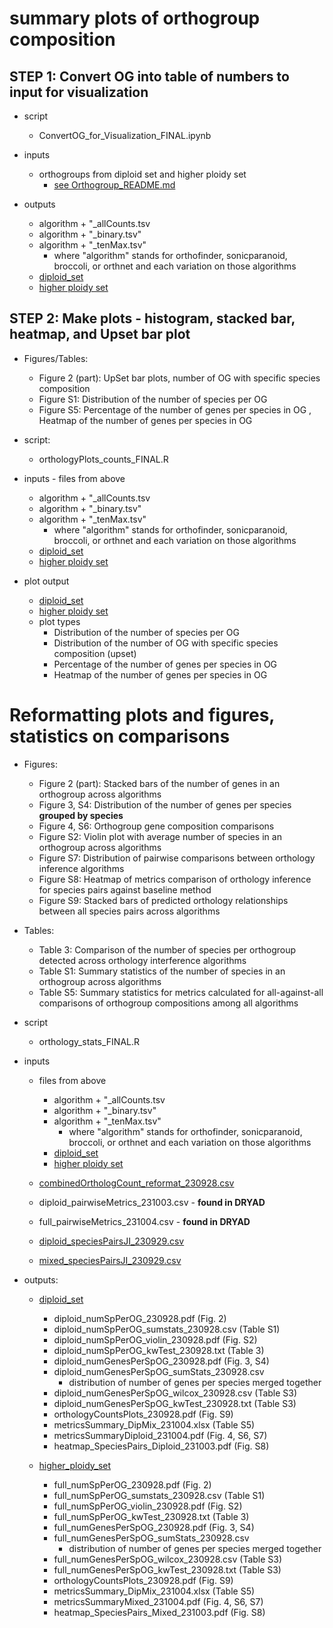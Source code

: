 # summary plots of orthogroup composition 
## STEP 1: Convert OG into table of numbers to input for visualization

* script
	* ConvertOG_for_Visualization_FINAL.ipynb

* inputs		
	* orthogroups from diploid set and higher ploidy set
		* [see Orthogroup_README.md](https://github.com/itliao/OrthologyComparison/blob/main/Orthogroup/Orthogroup_README.md#output-files---to-use-for-inputs-for-downstream-analyses)
	
* outputs
	* algorithm + "_allCounts.tsv
	* algorithm + "_binary.tsv"
	* algorithm + "_tenMax.tsv"
		* where "algorithm" stands for orthofinder, sonicparanoid, broccoli, or orthnet and each variation on those algorithms
	* [diploid_set](/Summary_Statistics/diploidBrass.zip)
	* [higher ploidy set](/Summary_Statistics/fullBrass.zip)

## STEP 2: Make plots - histogram, stacked bar, heatmap, and Upset bar plot

* Figures/Tables:
	* Figure 2 (part): UpSet bar plots, number of OG with specific species composition
	* Figure S1: Distribution of the number of species per OG
	* Figure S5: Percentage of the number of genes per species in OG , Heatmap of the number of genes per species in OG 

* script:
	* orthologyPlots_counts_FINAL.R
	
* inputs - files from above
	* algorithm + "_allCounts.tsv
	* algorithm + "_binary.tsv"
	* algorithm + "_tenMax.tsv"
		* where "algorithm" stands for orthofinder, sonicparanoid, broccoli, or orthnet and each variation on those algorithms
	* [diploid_set](/Summary_Statistics/diploidBrass.zip)
	* [higher ploidy set](/Summary_Statistics/fullBrass.zip)
	
* plot output
	* [diploid_set](/Summary_Statistics/diploidBrass_Plots.zip)
	* [higher ploidy set](/Summary_Statistics/fullBrass_Plots.zip)
	* plot types 
		* Distribution of the number of species per OG
		* Distribution of the number of OG with specific species composition (upset)
		* Percentage of the number of genes per species in OG 
		* Heatmap of the number of genes per species in OG 
		
# Reformatting plots and figures, statistics on comparisons
* Figures:
	* Figure 2 (part): Stacked bars of the number of genes in an orthogroup across algorithms
	* Figure 3, S4: Distribution of the number of genes per species **grouped by species**
	* Figure 4, S6: Orthogroup gene composition comparisons 
	* Figure S2: Violin plot with average number of species in an orthogroup across algorithms
	* Figure S7: Distribution of pairwise comparisons between orthology inference algorithms
	* Figure S8: Heatmap of metrics comparison of orthology inference for species pairs against baseline method
	* Figure S9: Stacked bars of predicted orthology relationships between all species pairs across algorithms
* Tables:
	* Table 3: Comparison of the number of species per orthogroup detected across orthology interference algorithms
	* Table S1: Summary statistics of the number of species in an orthogroup across algorithms
	* Table S5: Summary statistics for metrics calculated for all-against-all comparisons of orthogroup compositions among all algorithms

* script
	* orthology_stats_FINAL.R
		
* inputs
	* files from above
		* algorithm + "_allCounts.tsv
		* algorithm + "_binary.tsv"
		* algorithm + "_tenMax.tsv"
			* where "algorithm" stands for orthofinder, sonicparanoid, broccoli, or orthnet and each variation on those algorithms
		* [diploid_set](/Summary_Statistics/diploidBrass.zip)
		* [higher ploidy set](/Summary_Statistics/fullBrass.zip)
	* [combinedOrthologCount_reformat_230928.csv](/Gene_Composition_Comparison_Species_Pairs/combinedOrthologCount_reformat_230928.csv)
	
	* diploid_pairwiseMetrics_231003.csv - **found in DRYAD**
	* full_pairwiseMetrics_231004.csv - **found in DRYAD**
	* [diploid_speciesPairsJI_230929.csv](/Gene_Composition_Comparison_Species_Pairs/diploid_speciesPairsJI_230929.csv)
	* [mixed_speciesPairsJI_230929.csv](/Gene_Composition_Comparison_Species_Pairs/mixed_speciesPairsJI_230929.csv)
	
* outputs:
	* [diploid_set](/Summary_Statistics/diploid_outputs)
		* diploid_numSpPerOG_230928.pdf (Fig. 2)
		* diploid_numSpPerOG_sumstats_230928.csv (Table S1)
		* diploid_numSpPerOG_violin_230928.pdf (Fig. S2)
		* diploid_numSpPerOG_kwTest_230928.txt (Table 3)
		* diploid_numGenesPerSpOG_230928.pdf (Fig. 3, S4)
		* diploid_numGenesPerSpOG_sumStats_230928.csv
			* distribution of number of genes per species merged together
		* diploid_numGenesPerSpOG_wilcox_230928.csv (Table S3)
		* diploid_numGenesPerSpOG_kwTest_230928.txt (Table S3)
		* orthologyCountsPlots_230928.pdf (Fig. S9) 
		* metricsSummary_DipMix_231004.xlsx (Table S5)
		* metricsSummaryDiploid_231004.pdf (Fig. 4, S6, S7)
		* heatmap_SpeciesPairs_Diploid_231003.pdf (Fig. S8)
		
		
	* [higher_ploidy_set](/Summary_Statistics/higher_ploidy_outputs)
		* full_numSpPerOG_230928.pdf (Fig. 2)
		* full_numSpPerOG_sumstats_230928.csv (Table S1)
		* full_numSpPerOG_violin_230928.pdf (Fig. S2)
		* full_numSpPerOG_kwTest_230928.txt (Table 3)
		* full_numGenesPerSpOG_230928.pdf (Fig. 3, S4)
		* full_numGenesPerSpOG_sumStats_230928.csv 
			* distribution of number of genes per species merged together
		* full_numGenesPerSpOG_wilcox_230928.csv (Table S3)
		* full_numGenesPerSpOG_kwTest_230928.txt (Table S3)
		* orthologyCountsPlots_230928.pdf (Fig. S9) 
		* metricsSummary_DipMix_231004.xlsx (Table S5)
		* metricsSummaryMixed_231004.pdf (Fig. 4, S6, S7)
		* heatmap_SpeciesPairs_Mixed_231003.pdf (Fig. S8)
		

